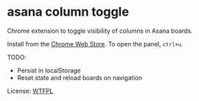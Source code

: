 # asana column toggle

Chrome extension to toggle visibility of columns in Asana boards.

Install from the [Chrome Web Store](https://chrome.google.com/webstore/detail/asana-column-toggle/liblbldpjffmmghimkblofabpljgkjmn).
To open the panel, `ctrl+u`.

TODO:
* Persist in localStorage
* Reset state and reload boards on navigation

License: [WTFPL](./LICENSE.md)
